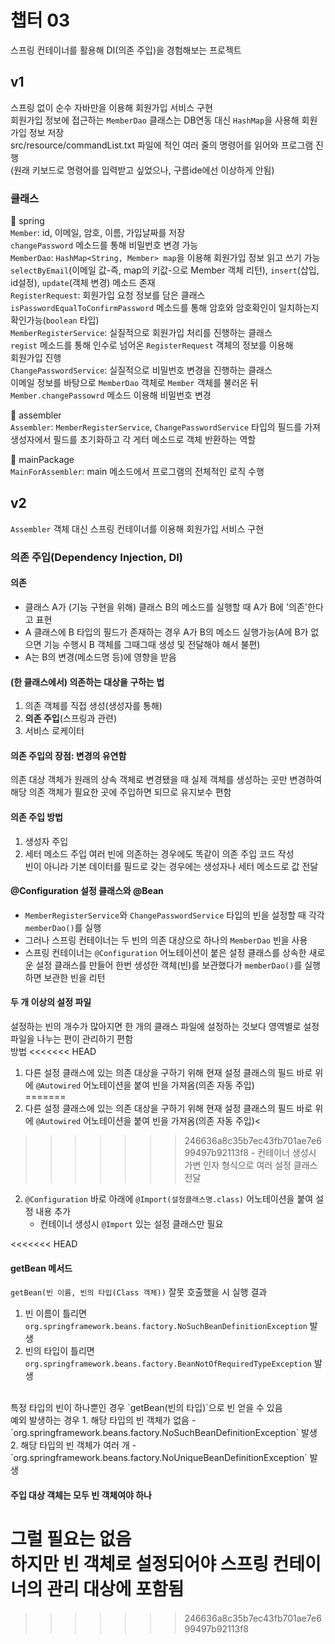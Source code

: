 # 챕터 03
스프링 컨테이너를 활용해 DI(의존 주입)을 경험해보는 프로젝트

## v1
스프링 없이 순수 자바만을 이용해 회원가입 서비스 구현<br>
회원가입 정보에 접근하는 `MemberDao` 클래스는 DB연동 대신 `HashMap`을 사용해 회원가입 정보 저장<br>
src/resource/commandList.txt 파일에 적인 여러 줄의 명령어를 읽어와 프로그램 진행<br>
(원래 키보드로 명령어를 입력받고 싶었으나, 구름ide에선 이상하게 안됨)

### 클래스
🎁 spring<br>
`Member`: id, 이메일, 암호, 이름, 가입날짜를 저장<br>
    `changePassword` 메소드를 통해 비밀번호 변경 가능<br>
`MemberDao`: `HashMap<String, Member> map`을 이용해 회원가입 정보 읽고 쓰기 가능<br>
    `selectByEmail`(이메일 값-즉, map의 키값-으로 Member 객체 리턴), `insert`(삽입, id설정), `update`(객체 변경) 메소드 존재<br>
`RegisterRequest`: 회원가입 요청 정보를 담은 클래스<br>
    `isPasswordEqualToConfirmPassword` 메소드를 통해 암호와 암호확인이 일치하는지 확인가능(`boolean` 타입)<br>
`MemberRegisterService`: 실질적으로 회원가입 처리를 진행하는 클래스<br>
    `regist` 메소드를 통해 인수로 넘어온 `RegisterRequest` 객체의 정보를 이용해<br>
    회원가입 진행<br>
`ChangePasswordService`: 실질적으로 비밀번호 변경을 진행하는 클래스<br>
    이메일 정보를 바탕으로 `MemberDao` 객체로 `Member` 객체를 불러온 뒤<br>
    `Member.changePassowrd` 메소드 이용해 비밀번호 변경
    
🎁 assembler<br>
`Assembler`: `MemberRegisterService`, `ChangePasswordService` 타입의 필드를 가져<br>
    생성자에서 필드를 초기화하고 각 게터 메소드로 객체 반환하는 역할
    
🎁 mainPackage<br>
`MainForAssembler`: main 메소드에서 프로그램의 전체적인 로직 수행


## v2
`Assembler` 객체 대신 스프링 컨테이너를 이용해 회원가입 서비스 구현

### 의존 주입(Dependency Injection, DI)
#### 의존
- 클래스 A가 (기능 구현을 위해) 클래스 B의 메소드를 실행할 때 A가 B에 '의존'한다고 표현
- A 클래스에 B 타입의 필드가 존재하는 경우 A가 B의 메소드 실행가능(A에 B가 없으면 기능 수행시 B 객체를 그때그때 생성 및 전달해야 해서 불편)
- A는 B의 변경(메소드명 등)에 영향을 받음
#### (한 클래스에서) 의존하는 대상을 구하는 법
1. 의존 객체를 직접 생성(생성자를 통해)
2. __의존 주입__(스프링과 관련)
3. 서비스 로케이터
#### 의존 주입의 장점: 변경의 유연함
의존 대상 객체가 원래의 상속 객체로 변경됐을 때 실제 객체를 생성하는 곳만 변경하여 해당 의존 객체가 필요한 곳에 주입하면 되므로 유지보수 편함

#### 의존 주입 방법
1. 생성자 주입
2. 세터 메소드 주입
여러 빈에 의존하는 경우에도 똑같이 의존 주입 코드 작성<br>
빈이 아니라 기본 데이터를 필드로 갖는 경우에는 생성자나 세터 메소드로 값 전달

#### @Configuration 설정 클래스와 @Bean
- `MemberRegisterService`와 `ChangePasswordService` 타입의 빈을 설정할 때 각각 `memberDao()`를 실행
- 그러나 스프링 컨테이너는 두 빈의 의존 대상으로 하나의 `MemberDao` 빈을 사용
- 스프링 컨테이너는 `@Configuration` 어노테이션이 붙은 설정 클래스를 상속한 새로운 설정 클래스를 만들어 한번 생성한 객체(빈)를 보관했다가 `memberDao()`를 실행하면 보관한 빈을 리턴

#### 두 개 이상의 설정 파일
설정하는 빈의 개수가 많아지면 한 개의 클래스 파일에 설정하는 것보다 영역별로 설정 파일을 나누는 편이 관리하기 편함<br>
방법
<<<<<<< HEAD
1. 다른 설정 클래스에 있는 의존 대상을 구하기 위해 현재 설정 클래스의 필드 바로 위에 `@Autowired` 어노테이션을 붙여 빈을 가져옴(의존 자동 주입)<br>
=======
1. 다른 설정 클래스에 있는 의존 대상을 구하기 위해 현재 설정 클래스의 필드 바로 위에 `@Autowired` 어노테이션을 붙여 빈을 가져옴(의존 자동 주입)<<br>
>>>>>>> 246636a8c35b7ec43fb701ae7e699497b92113f8
    - 컨테이너 생성시 가변 인자 형식으로 여러 설정 클래스 전달
2. `@Configuration` 바로 아래에 `@Import(설정클래스명.class)` 어노테이션을 붙여 설정 내용 추가<br>
    - 컨테이너 생성시 `@Import` 있는 설정 클래스만 필요
    
<<<<<<< HEAD
#### getBean 메서드
`getBean(빈 이름, 빈의 타입(Class 객체))`
잘못 호출했을 시 실행 결과
1. 빈 이름이 틀리면 `org.springframework.beans.factory.NoSuchBeanDefinitionException` 발생
2. 빈의 타입이 틀리면 `org.springframework.beans.factory.BeanNotOfRequiredTypeException` 발생
<br>
특정 타입의 빈이 하나뿐인 경우 `getBean(빈의 타입)`으로 빈 얻을 수 있음<br>
예외 발생하는 경우
1. 해당 타입의 빈 객체가 없음
- `org.springframework.beans.factory.NoSuchBeanDefinitionException` 발생
2. 해당 타입의 빈 객체가 여러 개
- `org.springframework.beans.factory.NoUniqueBeanDefinitionException` 발생

#### 주입 대상 객체는 모두 빈 객체여야 하나
그럴 필요는 없음<br>
하지만 빈 객체로 설정되어야 스프링 컨테이너의 관리 대상에 포함됨
=======
#### 
>>>>>>> 246636a8c35b7ec43fb701ae7e699497b92113f8
